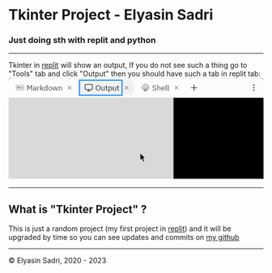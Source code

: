 # Tkinter Project - Elyasin Sadri

### Just doing sth with replit and python
---
Tkinter in [replit](https://replit.com) will show an output, If you do not see such a thing go to "Tools" tab and click "Output" then you should have such a tab in replit tab:
![image](image.png)

---
## What is "Tkinter Project" ?

This is just a random project (my first project in [replit](https://replit.com)) and it will be upgraded by time so you can see updates and commits on [my github]()

---
© Elyasin Sadri, 2020 - 2023